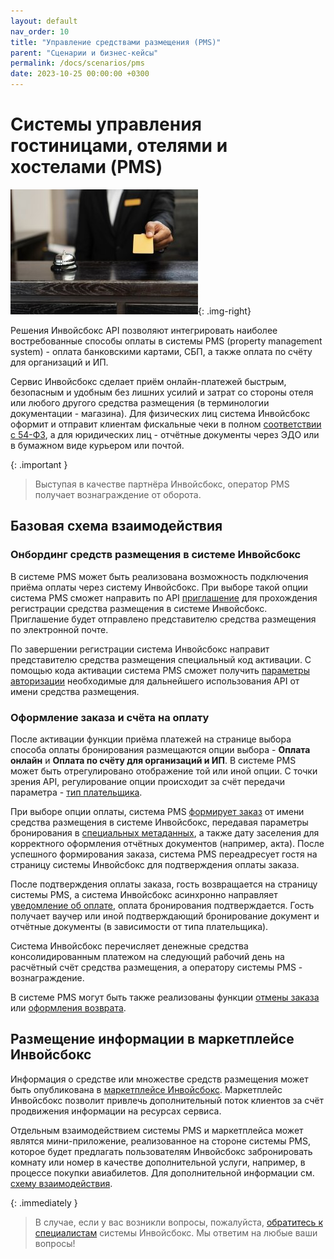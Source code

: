 ```yaml
---
layout: default
nav_order: 10
title: "Управление средствами размещения (PMS)"
parent: "Сценарии и бизнес-кейсы"
permalink: /docs/scenarios/pms
date: 2023-10-25 00:00:00 +0300
---
```


# Cистемы управления гостиницами, отелями и хостелами (PMS)

![Отель](/assets/images/scenarios/pms-hotel.jpg){: .img-right}

Решения Инвойсбокс API позволяют интегрировать наиболее востребованные способы оплаты
в системы PMS (property management system) - оплата банковскими картами, СБП, а также оплата
по счёту для организаций и ИП.

Сервис Инвойсбокс сделает приём онлайн-платежей быстрым, безопасным и удобным без лишних усилий
и затрат со стороны отеля или любого другого средства размещения (в терминологии документации - магазина).
Для физических лиц система Инвойсбокс оформит и отправит клиентам фискальные чеки в полном
[соответствии с 54-ФЗ](/docs/merchant/fz54/), а для юридических лиц - отчётные документы через
ЭДО или в бумажном виде курьером или почтой.

{: .important }
> Выступая в качестве партнёра Инвойсбокс, оператор PMS получает вознаграждение от оборота.

## Базовая схема взаимодействия

### Онбординг средств размещения в системе Инвойсбокс

В системе PMS может быть реализована возможность подключения приёма оплаты через систему Инвойсбокс.
При выборе такой опции система PMS сможет направить по API [приглашение](/docs/partner/integration/invite/)
для прохождения регистрации средства размещения в системе Инвойсбокс. Приглашение будет отправлено
представителю средства размещения по электронной почте.

По завершении регистрации система Инвойсбокс направит представителю средства размещения специальный
код активации. С помощью кода активации система PMS сможет получить [параметры авторизации](/docs/partner/integration/activation/)
необходимые для дальнейшего использования API от имени средства размещения.

### Оформление заказа и счёта на оплату

После активации функции приёма платежей на странице выбора способа оплаты бронирования размещаются
опции выбора - **Оплата онлайн** и **Оплата по счёту для организаций и ИП**. В системе PMS может быть отрегулировано
отображение той или иной опции. С точки зрения API, регулирование опции происходит за счёт передачи
параметра - [тип плательщика](/docs/merchant/order/create/#customer).

При выборе опции оплаты, система PMS [формирует заказ](/docs/merchant/order/create/) от имени средства размещения
в системе Инвойсбокс, передавая параметры бронирования в [специальных метаданных](/docs/merchant/order/metadata/),
а также дату заселения для корректного оформления отчётных документов (например, акта). После успешного формирования
заказа, система PMS переадресует гостя на страницу системы Инвойсбокс для подтверждения оплаты заказа.

После подтверждения оплаты заказа, гость возвращается на страницу системы PMS, а система Инвойсбокс
асинхронно направляет [уведомление об оплате](/docs/merchant/notification), оплата бронирования подтверждается.
Гость получает ваучер или иной подтверждающий бронирование документ и отчётные документы (в зависимости от типа плательщика).

Система Инвойсбокс перечисляет денежные средства консолидированным платежом на следующий рабочий день на
расчётный счёт средства размещения, а оператору системы PMS - вознаграждение.

В системе PMS могут быть также реализованы функции [отмены заказа](/docs/merchant/order/delete/) или
[оформления возврата](/docs/merchant/refund).

## Размещение информации в маркетплейсе Инвойсбокс

Информация о средстве или множестве средств размещения может быть опубликована в [маркетплейсе Инвойсбокс](/docs/marketplace).
Маркетплейс Инвойсбокс позволит привлечь дополнительный поток клиентов за счёт продвижения информации на ресурсах сервиса.

Отдельным взаимодействием системы PMS и маркетплейса может являтся мини-приложение, реализованное на стороне системы PMS,
которое будет предлагать пользователям Инвойсбокс забронировать комнату или номер в качестве дополнительной услуги, например,
в процессе покупки авиабилетов. Для дополнительной информации см. [схему взаимодействия](/docs/marketplace/schema/).


{: .immediately }
> В случае, если у вас возникли вопросы, пожалуйста, [обратитесь к специалистам](https://www.invoicebox.ru/ru/contacts/feedback.html)
> системы Инвойсбокс. Мы ответим на любые ваши вопросы!

